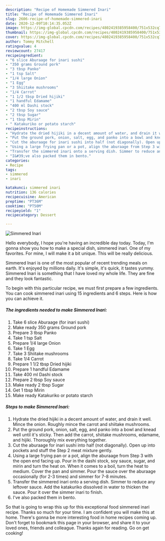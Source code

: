 ```yaml
---
description: "Recipe of Homemade Simmered Inari"
title: "Recipe of Homemade Simmered Inari"
slug: 2606-recipe-of-homemade-simmered-inari
date: 2020-12-09T10:14:35.052Z
image: https://img-global.cpcdn.com/recipes/4802419385958400/751x532cq70/simmered-inari-recipe-main-photo.jpg
thumbnail: https://img-global.cpcdn.com/recipes/4802419385958400/751x532cq70/simmered-inari-recipe-main-photo.jpg
cover: https://img-global.cpcdn.com/recipes/4802419385958400/751x532cq70/simmered-inari-recipe-main-photo.jpg
author: Tommy Mitchell
ratingvalue: 4
reviewcount: 27417
recipeingredient:
- "6 slice Aburaage for inari sushi"
- "350 grams Ground pork"
- "3 tbsp Panko"
- "1 tsp Salt"
- "1/4 large Onion"
- "1 Egg"
- "3 Shiitake mushrooms"
- "1/4 Carrot"
- "1 1/2 tbsp Dried hijiki"
- "1 handful Edamame"
- "400 ml Dashi stock"
- "2 tbsp Soy sauce"
- "2 tbsp Sugar"
- "1 tbsp Mirin"
- " Katakuriko or potato starch"
recipeinstructions:
- "Hydrate the dried hijiki in a decent amount of water, and drain it well. Mince the onion. Roughly mince the carrot and shiitake mushrooms."
- "Put the ground pork, onion, salt, egg, and panko into a bowl and knead well until it&#39;s sticky. Then add the carrot, shiitake mushrooms, edamame, and hijiki. Thoroughly mix everything together."
- "Cut the aburaage for inari sushi into half (not diagonally). Open up into pockets and stuff the Step 2 meat mixture gently."
- "Using a large frying pan or a pot, align the aburaage from Step 3 with the open end facing up. Pour in the dashi stock, soy sauce, sugar, and mirin and turn the heat on. When it comes to a boil, turn the heat to medium. Cover the pan and simmer. Pour the sauce over the aburaage occasionally (for 2-3 times) and simmer for  7-8 minutes."
- "Transfer the simmered inari onto a serving dish. Simmer to reduce any leftover sauce. Add the katakuriko dissolved in water to thicken the sauce. Pour it over the simmer inari to finish."
- "I&#39;ve also packed them in bento."
categories:
- Recipe
tags:
- simmered
- inari

katakunci: simmered inari 
nutrition: 136 calories
recipecuisine: American
preptime: "PT36M"
cooktime: "PT50M"
recipeyield: "1"
recipecategory: Dessert

---
```



![Simmered Inari](https://img-global.cpcdn.com/recipes/4802419385958400/751x532cq70/simmered-inari-recipe-main-photo.jpg)

Hello everybody, I hope you're having an incredible day today. Today, I'm gonna show you how to make a special dish, simmered inari. One of my favorites. For mine, I will make it a bit unique. This will be really delicious.

Simmered Inari is one of the most popular of recent trending meals on earth. It's enjoyed by millions daily. It's simple, it's quick, it tastes yummy. Simmered Inari is something that I have loved my whole life. They are fine and they look fantastic.




To begin with this particular recipe, we must first prepare a few ingredients. You can cook simmered inari using 15 ingredients and 6 steps. Here is how you can achieve it.

<!--inarticleads1-->

##### The ingredients needed to make Simmered Inari:

1. Take 6 slice Aburaage (for inari sushi)
1. Make ready 350 grams Ground pork
1. Prepare 3 tbsp Panko
1. Take 1 tsp Salt
1. Prepare 1/4 large Onion
1. Take 1 Egg
1. Take 3 Shiitake mushrooms
1. Take 1/4 Carrot
1. Prepare 1 1/2 tbsp Dried hijiki
1. Prepare 1 handful Edamame
1. Take 400 ml Dashi stock
1. Prepare 2 tbsp Soy sauce
1. Make ready 2 tbsp Sugar
1. Get 1 tbsp Mirin
1. Make ready  Katakuriko or potato starch




<!--inarticleads2-->

##### Steps to make Simmered Inari:

1. Hydrate the dried hijiki in a decent amount of water, and drain it well. Mince the onion. Roughly mince the carrot and shiitake mushrooms.
1. Put the ground pork, onion, salt, egg, and panko into a bowl and knead well until it&#39;s sticky. Then add the carrot, shiitake mushrooms, edamame, and hijiki. Thoroughly mix everything together.
1. Cut the aburaage for inari sushi into half (not diagonally). Open up into pockets and stuff the Step 2 meat mixture gently.
1. Using a large frying pan or a pot, align the aburaage from Step 3 with the open end facing up. Pour in the dashi stock, soy sauce, sugar, and mirin and turn the heat on. When it comes to a boil, turn the heat to medium. Cover the pan and simmer. Pour the sauce over the aburaage occasionally (for 2-3 times) and simmer for  7-8 minutes.
1. Transfer the simmered inari onto a serving dish. Simmer to reduce any leftover sauce. Add the katakuriko dissolved in water to thicken the sauce. Pour it over the simmer inari to finish.
1. I&#39;ve also packed them in bento.




So that is going to wrap this up for this exceptional food simmered inari recipe. Thanks so much for your time. I am confident you will make this at home. There's gonna be more interesting food in home recipes coming up. Don't forget to bookmark this page in your browser, and share it to your loved ones, friends and colleague. Thanks again for reading. Go on get cooking!
